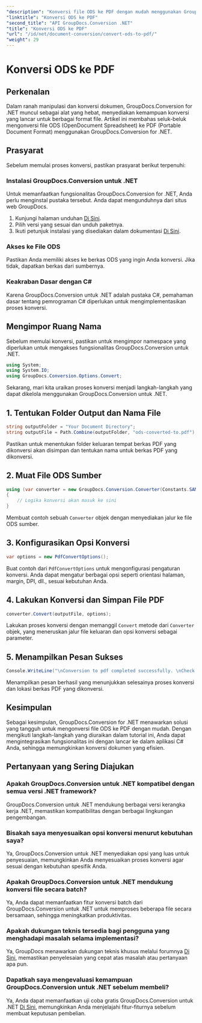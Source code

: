 ```yaml
---
"description": "Konversi file ODS ke PDF dengan mudah menggunakan GroupDocs.Conversion for .NET. Tutorial lengkap dengan petunjuk langkah demi langkah."
"linktitle": "Konversi ODS ke PDF"
"second_title": "API GroupDocs.Conversion .NET"
"title": "Konversi ODS ke PDF"
"url": "/id/net/document-conversion/convert-ods-to-pdf/"
"weight": 29
---
```


# Konversi ODS ke PDF

## Perkenalan
Dalam ranah manipulasi dan konversi dokumen, GroupDocs.Conversion for .NET muncul sebagai alat yang hebat, menyediakan kemampuan konversi yang lancar untuk berbagai format file. Artikel ini membahas seluk-beluk mengonversi file ODS (OpenDocument Spreadsheet) ke PDF (Portable Document Format) menggunakan GroupDocs.Conversion for .NET. 
## Prasyarat
Sebelum memulai proses konversi, pastikan prasyarat berikut terpenuhi:
### Instalasi GroupDocs.Conversion untuk .NET
Untuk memanfaatkan fungsionalitas GroupDocs.Conversion for .NET, Anda perlu menginstal pustaka tersebut. Anda dapat mengunduhnya dari situs web GroupDocs.
1. Kunjungi halaman unduhan [Di Sini](https://releases.groupdocs.com/conversion/net/).
2. Pilih versi yang sesuai dan unduh paketnya.
3. Ikuti petunjuk instalasi yang disediakan dalam dokumentasi [Di Sini](https://tutorials.groupdocs.com/conversion/net/).
### Akses ke File ODS
Pastikan Anda memiliki akses ke berkas ODS yang ingin Anda konversi. Jika tidak, dapatkan berkas dari sumbernya.
### Keakraban Dasar dengan C#
Karena GroupDocs.Conversion untuk .NET adalah pustaka C#, pemahaman dasar tentang pemrograman C# diperlukan untuk mengimplementasikan proses konversi.

## Mengimpor Ruang Nama
Sebelum memulai konversi, pastikan untuk mengimpor namespace yang diperlukan untuk mengakses fungsionalitas GroupDocs.Conversion untuk .NET.

```csharp
using System;
using System.IO;
using GroupDocs.Conversion.Options.Convert;
```

Sekarang, mari kita uraikan proses konversi menjadi langkah-langkah yang dapat dikelola menggunakan GroupDocs.Conversion untuk .NET.

## 1. Tentukan Folder Output dan Nama File
```csharp
string outputFolder = "Your Document Directory";
string outputFile = Path.Combine(outputFolder, "ods-converted-to.pdf");
```
Pastikan untuk menentukan folder keluaran tempat berkas PDF yang dikonversi akan disimpan dan tentukan nama untuk berkas PDF yang dikonversi.
## 2. Muat File ODS Sumber
```csharp
using (var converter = new GroupDocs.Conversion.Converter(Constants.SAMPLE_ODS))
{
    // Logika konversi akan masuk ke sini
}
```
Membuat contoh sebuah `Converter` objek dengan menyediakan jalur ke file ODS sumber.
## 3. Konfigurasikan Opsi Konversi
```csharp
var options = new PdfConvertOptions();
```
Buat contoh dari `PdfConvertOptions` untuk mengonfigurasi pengaturan konversi. Anda dapat mengatur berbagai opsi seperti orientasi halaman, margin, DPI, dll., sesuai kebutuhan Anda.
## 4. Lakukan Konversi dan Simpan File PDF
```csharp
converter.Convert(outputFile, options);
```
Lakukan proses konversi dengan memanggil `Convert` metode dari `Converter` objek, yang meneruskan jalur file keluaran dan opsi konversi sebagai parameter.
## 5. Menampilkan Pesan Sukses
```csharp
Console.WriteLine("\nConversion to pdf completed successfully. \nCheck output in {0}", outputFolder);
```
Menampilkan pesan berhasil yang menunjukkan selesainya proses konversi dan lokasi berkas PDF yang dikonversi.

## Kesimpulan
Sebagai kesimpulan, GroupDocs.Conversion for .NET menawarkan solusi yang tangguh untuk mengonversi file ODS ke PDF dengan mudah. Dengan mengikuti langkah-langkah yang diuraikan dalam tutorial ini, Anda dapat mengintegrasikan fungsionalitas ini dengan lancar ke dalam aplikasi C# Anda, sehingga memungkinkan konversi dokumen yang efisien.
## Pertanyaan yang Sering Diajukan
### Apakah GroupDocs.Conversion untuk .NET kompatibel dengan semua versi .NET framework?
GroupDocs.Conversion untuk .NET mendukung berbagai versi kerangka kerja .NET, memastikan kompatibilitas dengan berbagai lingkungan pengembangan.
### Bisakah saya menyesuaikan opsi konversi menurut kebutuhan saya?
Ya, GroupDocs.Conversion untuk .NET menyediakan opsi yang luas untuk penyesuaian, memungkinkan Anda menyesuaikan proses konversi agar sesuai dengan kebutuhan spesifik Anda.
### Apakah GroupDocs.Conversion untuk .NET mendukung konversi file secara batch?
Ya, Anda dapat memanfaatkan fitur konversi batch dari GroupDocs.Conversion untuk .NET untuk memproses beberapa file secara bersamaan, sehingga meningkatkan produktivitas.
### Apakah dukungan teknis tersedia bagi pengguna yang menghadapi masalah selama implementasi?
Ya, GroupDocs menawarkan dukungan teknis khusus melalui forumnya [Di Sini](https://forum.groupdocs.com/c/conversion/11), memastikan penyelesaian yang cepat atas masalah atau pertanyaan apa pun.
### Dapatkah saya mengevaluasi kemampuan GroupDocs.Conversion untuk .NET sebelum membeli?
Ya, Anda dapat memanfaatkan uji coba gratis GroupDocs.Conversion untuk .NET [Di Sini](https://releases.groupdocs.com/), memungkinkan Anda menjelajahi fitur-fiturnya sebelum membuat keputusan pembelian.